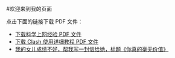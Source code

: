 #欢迎来到我的页面

点击下面的链接下载 PDF 文件：

- [下载科学上网经验 PDF 文件](科学上网经验.pdf)
- [下载 Clash 使用详细教程 PDF 文件](Clash_使用详细教程.pdf)
- [我的女儿成绩不好，帮我写一封信给她，标题《你真的毫无价值》](letter.html)
